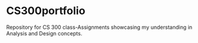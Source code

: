 # CS300portfolio
Repository for CS 300 class-Assignments showcasing my understanding in Analysis and Design concepts.
